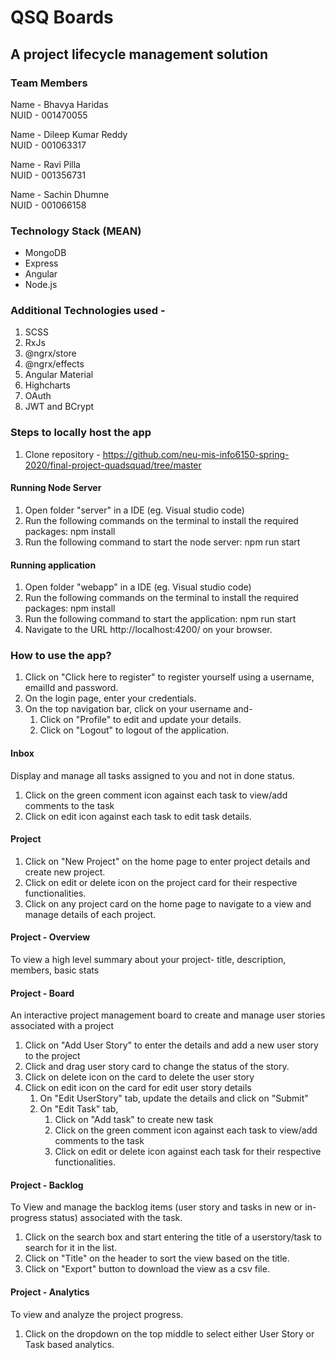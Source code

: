 # QSQ Boards

## A project lifecycle management solution

### Team Members

Name - Bhavya Haridas <br />
NUID - 001470055<br />

Name - Dileep Kumar Reddy<br />
NUID - 001063317<br />

Name - Ravi Pilla<br />
NUID - 001356731<br />

Name - Sachin Dhumne<br />
NUID - 001066158<br />

### Technology Stack (MEAN)
* MongoDB
* Express
* Angular
* Node.js

### Additional Technologies used -
1. SCSS
2. RxJs
3. @ngrx/store
4. @ngrx/effects
5. Angular Material
6. Highcharts
7. OAuth
8. JWT and BCrypt 

### Steps to locally host the app
1. Clone repository - https://github.com/neu-mis-info6150-spring-2020/final-project-quadsquad/tree/master

#### Running Node Server
1. Open folder "server" in a IDE (eg. Visual studio code)
2. Run the following commands on the terminal to install the required packages: npm install
3. Run the following command to start the node server: npm run start

#### Running application
1. Open folder "webapp" in a IDE (eg. Visual studio code)
2. Run the following commands on the terminal to install the required packages: npm install
3. Run the following command to start the application: npm run start
4. Navigate to the URL http://localhost:4200/ on your browser.


### How to use the app?
1. Click on "Click here to register" to register yourself using a username, emailId and password.
2. On the login page, enter your credentials.
3. On the top navigation bar, click on your username and-
    1. Click on "Profile" to edit and update your details.
    2. Click on "Logout" to logout of the application.

#### Inbox
Display and manage all tasks assigned to you and not in done status.
1. Click on the green comment icon against each task to view/add comments to the task
2. Click on edit icon against each task to edit task details.

#### Project
1. Click on "New Project" on the home page to enter project details and create new project.
2. Click on edit or delete icon on the project card for their respective functionalities.
3. Click on any project card on the home page to navigate to a view and manage details of each project.

#### Project - Overview 
To view a high level summary about your project- title, description, members, basic stats

#### Project - Board
An interactive project management board to create and manage user stories associated with a project
1. Click on "Add User Story" to enter the details and add a new user story to the project
2. Click and drag user story card to change the status of the story.
3. Click on delete icon on the card to delete the user story
4. Click on edit icon on the card for edit user story details
    1. On "Edit UserStory" tab, update the details and click on "Submit"
    2. On "Edit Task" tab,
        1. Click on "Add task" to create new task
        2. Click on the green comment icon against each task to view/add comments to the task
        3. Click on edit or delete icon against each task for their respective functionalities.

#### Project - Backlog
To View and manage the backlog items (user story and tasks in new or in-progress status) associated with the task.
1. Click on the search box and start entering the title of a userstory/task to search for it in the list.
2. Click on "Title" on the header to sort the view based on the title.
3. Click on "Export" button to download the view as a csv file.

#### Project - Analytics
To view and analyze the project progress.
1. Click on the dropdown on the top middle to select either User Story or Task based analytics.


